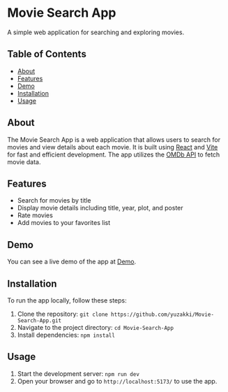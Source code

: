 # Movie Search App

A simple web application for searching and exploring movies.

## Table of Contents

- [About](#about)
- [Features](#features)
- [Demo](#demo)
- [Installation](#installation)
- [Usage](#usage)

## About

The Movie Search App is a web application that allows users to search for movies and view details about each movie. It is built using [React](https://reactjs.org/) and [Vite](https://vitejs.dev/) for fast and efficient development. The app utilizes the [OMDb API](https://www.omdbapi.com/) to fetch movie data.

## Features

- Search for movies by title
- Display movie details including title, year, plot, and poster
- Rate movies
- Add movies to your favorites list

## Demo

You can see a live demo of the app at [Demo](https://moviesarchplus.netlify.app/).

## Installation

To run the app locally, follow these steps:

1. Clone the repository: `git clone https://github.com/yuzakki/Movie-Search-App.git`
2. Navigate to the project directory: `cd Movie-Search-App`
3. Install dependencies: `npm install`

## Usage

1. Start the development server: `npm run dev`
2. Open your browser and go to `http://localhost:5173/` to use the app.